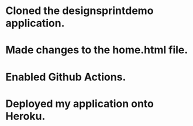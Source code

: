 # Cloned the designsprintdemo application.

# Made changes to the home.html file. 

# Enabled Github Actions.

# Deployed my application onto Heroku.
